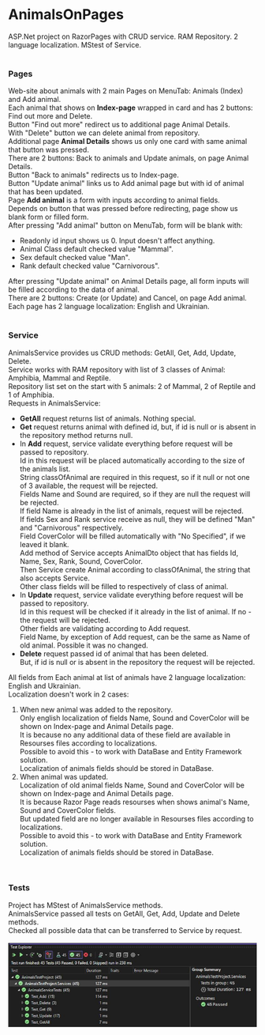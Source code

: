 # AnimalsOnPages
ASP.Net project on RazorPages with CRUD service. RAM Repository. 2 language localization. MStest of Service.
</br>
</br>
<h3>Pages</h3>
Web-site about animals with 2 main Pages on MenuTab: Animals (Index) and Add animal.</br>
Each animal that shows on <strong>Index-page</strong> wrapped in card and has 2 buttons: Find out more and Delete.</br>
Button "Find out more" redirect us to additional page Animal Details.</br>
With "Delete" button we can delete animal from repository.</br>
Additional page <strong>Animal Details</strong> shows us only one card with same animal that button was pressed.</br>
There are 2 buttons: Back to animals and Update animals, on page Animal Details.</br>
Button "Back to animals" redirects us to Index-page.</br>
Button "Update animal" links us to Add animal page but with id of animal that has been updated.</br>
Page <strong>Add animal</strong> is a form with inputs according to animal fields.</br>
Depends on button that was pressed before redirecting, page show us blank form or filled form.</br>
After pressing "Add animal" button on MenuTab, form will be blank with:</br>
<ul>
<li>Readonly id input shows us 0. Input doesn't affect anything.</li>
<li>Animal Class default checked value "Mammal".</li>
<li>Sex default checked value "Man".</li>
<li>Rank default checked value "Carnivorous".</li>
</ul>
After pressing "Update animal" on Animal Details page, all form inputs will be filled according to the data of animal.</br>
There are 2 buttons: Create (or Update) and Cancel, on page Add animal.</br>
Each page has 2 language localization: English and Ukrainian.</br>
</br>
<h3>Service</h3>
AnimalsService provides us CRUD methods: GetAll, Get, Add, Update, Delete.</br>
Service works with RAM repository with list of 3 classes of Animal: Amphibia, Mammal and Reptile.</br>
Repository list set on the start with 5 animals: 2 of Mammal, 2 of Reptile and 1 of Amphibia.</br>
Requests in AnimalsService:</br>
<ul>
<li><strong>GetAll</strong> request returns list of animals. Nothing special.</li>
<li><strong>Get</strong> request returns animal with defined id, but, if id is null or is absent in the repository method returns null.</li>
<li>In <strong>Add</strong> request, service validate everything before request will be passed to repository.</br>
Id in this request will be placed automatically according to the size of the animals list.</br>
String classOfAnimal are required in this request, so if it null or not one of 3 available, the request will be rejected.</br>
Fields Name and Sound are required, so if they are null the request will be rejected.</br>
If field Name is already in the list of animals, request will be rejected.</br>
If fields Sex and Rank service receive as null, they will be defined "Man" and "Carnivorous" respectively.</br>
Field CoverColor will be filled automatically with "No Specified", if we leaved it blank.</br>
Add method of Service accepts AnimalDto object that has fields Id, Name, Sex, Rank, Sound, CoverColor.</br>
Then Service create Animal according to classOfAnimal, the string that also accepts Service.</br>
Other class fields will be filled to respectively of class of animal.</li>
<li>In <strong>Update</strong> request, service validate everything before request will be passed to repository.</br>
Id in this request will be checked if it already in the list of animal. If no - the request will be rejected.</br>
Other fields are validating according to Add request.</br>
Field Name, by exception of Add request, can be the same as Name of old animal. Possible it was no changed.</li>
<li><strong>Delete</strong> request passed id of animal that has been deleted.</br>
But, if id is null or is absent in the repository the request will be rejected.</li>
</ul>
All fields from Each animal at list of animals have 2 language localization: English and Ukrainian.</br>
Localization doesn't work in 2 cases:</br>
<ol>
<li>When new animal was added to the repository.</br>
Only english localization of fields Name, Sound and CoverColor will be shown on Index-page and Animal Details page.</br>
It is because no any additional data of these field are available in Resourses files according to localizations.<br>
Possible to avoid this - to work with DataBase and Entity Framework solution.</br>
Localization of animals fields should be stored in DataBase.</li>
<li>When animal was updated.</br>
Localization of old animal fields Name, Sound and CoverColor will be shown on Index-page and Animal Details page.</br>
It is because Razor Page reads resourses when shows animal's Name, Sound and CoverColor fields.<br>
But updated field are no longer available in Resourses files according to localizations.</br>
Possible to avoid this - to work with DataBase and Entity Framework solution.</br>
Localization of animals fields should be stored in DataBase.</li>
</ol>
</br>
<h3>Tests</h3>
Project has MStest of AnimalsService methods.</br>
AnimalsService passed all tests on GetAll, Get, Add, Update and Delete methods.</br>
Checked all possible data that can be transferred to Service by request.</br>
</br>
<img src="https://github.com/ArchRafail/AnimalsOnPages/blob/2f3f320f8a2895b1ee4d109f2e9e1aa4c44db6f4/AnimalsTestProject.JPG" alt="Animals test project result">
